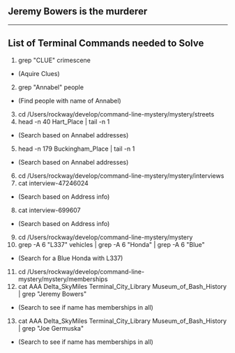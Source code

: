 
## Jeremy Bowers is the murderer
---------------------------------
List of Terminal Commands needed to Solve
---------------------------------
1. grep "CLUE" crimescene 
  + (Aquire Clues)
2. grep "Annabel" people 
  + (Find people with name of Annabel)
3. cd /Users/rockway/develop/command-line-mystery/mystery/streets
4. head -n 40 Hart_Place | tail -n 1 
  + (Search based on Annabel addresses)
5. head -n 179 Buckingham_Place | tail -n 1 
  + (Search based on Annabel addresses)
6. cd /Users/rockway/develop/command-line-mystery/mystery/interviews
7. cat interview-47246024 
  + (Search based on Address info)
8. cat interview-699607 
  + (Search based on Address info)
9. cd /Users/rockway/develop/command-line-mystery/mystery
10. grep -A 6 "L337" vehicles | grep -A 6 "Honda" | grep -A 6 "Blue" 
  + (Search for a Blue Honda with L337)
11. cd /Users/rockway/develop/command-line-mystery/mystery/memberships
12. cat AAA Delta_SkyMiles Terminal_City_Library Museum_of_Bash_History | grep "Jeremy Bowers" 
  + (Search to see if name has memberships in all)
13. cat AAA Delta_SkyMiles Terminal_City_Library Museum_of_Bash_History | grep "Joe Germuska" 
  + (Search to see if name has memberships in all)